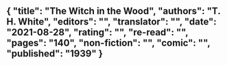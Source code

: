 {
 "title": "The Witch in the Wood",
 "authors": "T. H. White",
 "editors": "",
 "translator": "",
 "date": "2021-08-28",
 "rating": "",
 "re-read": "",
 "pages": "140",
 "non-fiction": "",
 "comic": "",
 "published": "1939"
}
---

